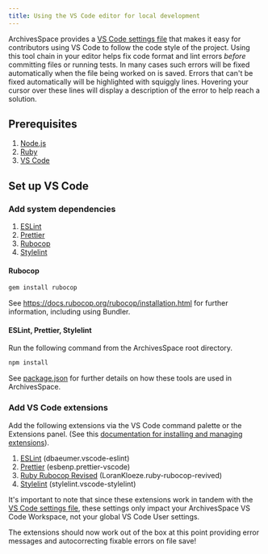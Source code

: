 ```yaml
---
title: Using the VS Code editor for local development
---
```


ArchivesSpace provides a [VS Code settings file](https://github.com/archivesspace/archivesspace/blob/master/.vscode/settings.json) that makes it easy for contributors using VS Code to follow the code style of the project. Using this tool chain in your editor helps fix code format and lint errors _before_ committing files or running tests. In many cases such errors will be fixed automatically when the file being worked on is saved. Errors that can't be fixed automatically will be highlighted with squiggly lines. Hovering your cursor over these lines will display a description of the error to help reach a solution.

## Prerequisites

1. [Node.js](https://nodejs.org)
2. [Ruby](https://www.ruby-lang.org/)
3. [VS Code](https://code.visualstudio.com/)

## Set up VS Code

### Add system dependencies

1. [ESLint](https://eslint.org/)
2. [Prettier](https://prettier.io/)
3. [Rubocop](https://rubocop.org/)
4. [Stylelint](https://stylelint.io/)

#### Rubocop

```bash
gem install rubocop
```

See https://docs.rubocop.org/rubocop/installation.html for further information, including using Bundler.

#### ESLint, Prettier, Stylelint

Run the following command from the ArchivesSpace root directory.

```bash
npm install
```

See [package.json](https://github.com/archivesspace/archivesspace/blob/master/package.json) for further details on how these tools are used in ArchivesSpace.

### Add VS Code extensions

Add the following extensions via the VS Code command palette or the Extensions panel. (See this [documentation for installing and managing extensions](https://code.visualstudio.com/learn/get-started/extensions)).

1. [ESLint](https://marketplace.visualstudio.com/items?itemName=dbaeumer.vscode-eslint) (dbaeumer.vscode-eslint)
2. [Prettier](https://marketplace.visualstudio.com/items?itemName=esbenp.prettier-vscode) (esbenp.prettier-vscode)
3. [Ruby Rubocop Revised](https://marketplace.visualstudio.com/items?itemName=LoranKloeze.ruby-rubocop-revived) (LoranKloeze.ruby-rubocop-revived)
4. [Stylelint](https://marketplace.visualstudio.com/items?itemName=stylelint.vscode-stylelint) (stylelint.vscode-stylelint)

It's important to note that since these extensions work in tandem with the [VS Code settings file](https://github.com/archivesspace/archivesspace/blob/master/.vscode/settings.json), these settings only impact your ArchivesSpace VS Code Workspace, not your global VS Code User settings.

The extensions should now work out of the box at this point providing error messages and autocorrecting fixable errors on file save!
